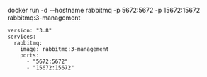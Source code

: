 docker run -d --hostname rabbitmq -p 5672:5672 -p 15672:15672 rabbitmq:3-management


```
version: "3.8"
services:
  rabbitmq:
    image: rabbitmq:3-management
    ports:
      - "5672:5672"
      - "15672:15672"


```
